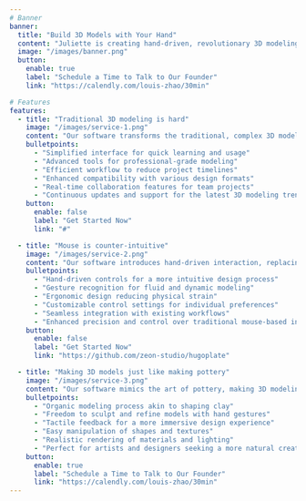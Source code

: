 ```yaml
---
# Banner
banner:
  title: "Build 3D Models with Your Hand"
  content: "Juliette is creating hand-driven, revolutionary 3D modeling software for the soon-to-be-released Apple Vision Pro platform"
  image: "/images/banner.png"
  button:
    enable: true
    label: "Schedule a Time to Talk to Our Founder"
    link: "https://calendly.com/louis-zhao/30min"

# Features
features:
  - title: "Traditional 3D modeling is hard"
    image: "/images/service-1.png"
    content: "Our software transforms the traditional, complex 3D modeling process into a streamlined, user-friendly experience. Designed for ease and efficiency, it's a game-changer for both seasoned professionals and newcomers to 3D design."
    bulletpoints:
      - "Simplified interface for quick learning and usage"
      - "Advanced tools for professional-grade modeling"
      - "Efficient workflow to reduce project timelines"
      - "Enhanced compatibility with various design formats"
      - "Real-time collaboration features for team projects"
      - "Continuous updates and support for the latest 3D modeling trends"
    button:
      enable: false
      label: "Get Started Now"
      link: "#"

  - title: "Mouse is counter-intuitive"
    image: "/images/service-2.png"
    content: "Our software introduces hand-driven interaction, replacing the traditional mouse-based controls. This natural, intuitive method aligns more closely with the human way of thinking and creating, offering a seamless design experience."
    bulletpoints:
      - "Hand-driven controls for a more intuitive design process"
      - "Gesture recognition for fluid and dynamic modeling"
      - "Ergonomic design reducing physical strain"
      - "Customizable control settings for individual preferences"
      - "Seamless integration with existing workflows"
      - "Enhanced precision and control over traditional mouse-based interfaces"
    button:
      enable: false
      label: "Get Started Now"
      link: "https://github.com/zeon-studio/hugoplate"

  - title: "Making 3D models just like making pottery"
    image: "/images/service-3.png"
    content: "Our software mimics the art of pottery, making 3D modeling as intuitive and hands-on as shaping clay. This approach allows designers to engage in a more organic, creative process, bringing their visions to life with unprecedented ease."
    bulletpoints:
      - "Organic modeling process akin to shaping clay"
      - "Freedom to sculpt and refine models with hand gestures"
      - "Tactile feedback for a more immersive design experience"
      - "Easy manipulation of shapes and textures"
      - "Realistic rendering of materials and lighting"
      - "Perfect for artists and designers seeking a more natural creation process"
    button:
      enable: true
      label: "Schedule a Time to Talk to Our Founder"
      link: "https://calendly.com/louis-zhao/30min"
---
```

